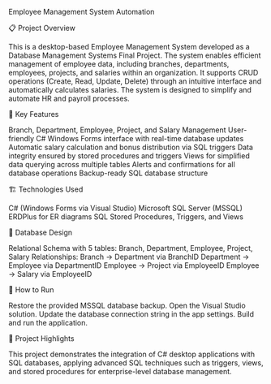 Employee Management System Automation

📋 Project Overview

This is a desktop-based Employee Management System developed as a Database Management Systems Final Project. The system enables efficient management of employee data, including branches, departments, employees, projects, and salaries within an organization. It supports CRUD operations (Create, Read, Update, Delete) through an intuitive interface and automatically calculates salaries. The system is designed to simplify and automate HR and payroll processes.

🚀 Key Features

Branch, Department, Employee, Project, and Salary Management
User-friendly C# Windows Forms interface with real-time database updates
Automatic salary calculation and bonus distribution via SQL triggers
Data integrity ensured by stored procedures and triggers
Views for simplified data querying across multiple tables
Alerts and confirmations for all database operations
Backup-ready SQL database structure

🏗️ Technologies Used

C# (Windows Forms via Visual Studio)
Microsoft SQL Server (MSSQL)
ERDPlus for ER diagrams
SQL Stored Procedures, Triggers, and Views

📝 Database Design

Relational Schema with 5 tables: Branch, Department, Employee, Project, Salary
Relationships:
Branch → Department via BranchID
Department → Employee via DepartmentID
Employee → Project via EmployeeID
Employee → Salary via EmployeeID

📂 How to Run

Restore the provided MSSQL database backup.
Open the Visual Studio solution.
Update the database connection string in the app settings.
Build and run the application.

📖 Project Highlights

This project demonstrates the integration of C# desktop applications with SQL databases, applying advanced SQL techniques such as triggers, views, and stored procedures for enterprise-level database management.
